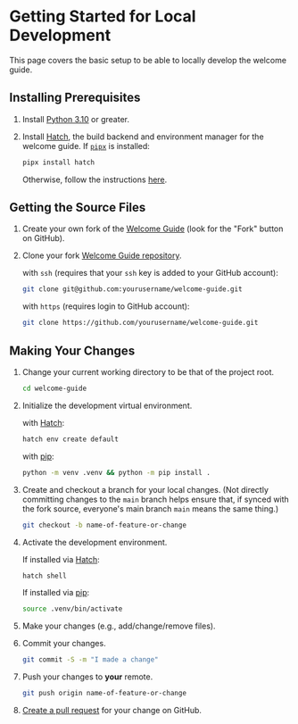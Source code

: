 # Getting Started for Local Development

This page covers the basic setup to be able to locally develop the welcome
guide.

## Installing Prerequisites

1. Install [Python 3.10][python] or greater.

2. Install [Hatch][hatch], the build backend and environment manager for the welcome guide. If
   [`pipx`][pipx] is installed:

   ```bash
   pipx install hatch
   ```

   Otherwise, follow the instructions [here][install-hatch].

## Getting the Source Files

1. Create your own fork of the [Welcome Guide][welcome-guide] (look for the "Fork" button on GitHub).

2. Clone your fork [Welcome Guide repository][welcome-guide].

    with `ssh` (requires that your `ssh` key is added to your GitHub account):

    ```bash
    git clone git@github.com:yourusername/welcome-guide.git
    ```

    with `https` (requires login to GitHub account):

    ```bash
    git clone https://github.com/yourusername/welcome-guide.git
    ```

## Making Your Changes

1. Change your current working directory to be that of the project root.

    ```bash
    cd welcome-guide
    ```

2. Initialize the development virtual environment.

    with [Hatch][install-hatch]:

    ```bash
    hatch env create default
    ```

    with [pip][pip]:

    ```bash
    python -m venv .venv && python -m pip install .
    ```

3. Create and checkout a branch for your local changes. (Not directly committing changes to the `main` branch
   helps ensure that, if synced with the fork source, everyone's main branch `main` means the same
   thing.)

    ```bash
    git checkout -b name-of-feature-or-change
    ```

4. Activate the development environment.

    If installed via [Hatch][install-hatch]:

    ```bash
    hatch shell
    ```

    If installed via [pip][pip]:

    ```bash
    source .venv/bin/activate
    ```

5. Make your changes (e.g., add/change/remove files).
6. Commit your changes.

    ```bash
    git commit -S -m "I made a change"
    ```

7. Push your changes to **your** remote.

    ```bash
    git push origin name-of-feature-or-change
    ```

8. [Create a pull request][pull-requests] for your change on GitHub.

[python]: https://www.python.org/downloads/
[hatch]: https://hatch.pypa.io/latest/
[install-hatch]: https://hatch.pypa.io/latest/install/
[welcome-guide]: https://github.com/ComCatLab/welcome-guide
[pipx]: https://github.com/pypa/pipx
[pip]: https://pip.pypa.io/en/stable/
[pull-requests]: https://github.com/ComCatLab/welcome-guide/pulls
